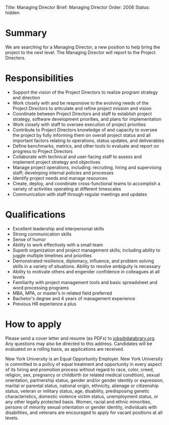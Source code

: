 Title: Managing Director
Brief: Managing Director
Order: 2006
Status: hidden

# Summary

We are searching for a Managing Director, a new position to help bring the project to the next level. The Managing Director will report to the Project Directors.

# Responsibilities

- Support the vision of the Project Directors to realize program strategy and direction
- Work closely with and be responsive to the evolving needs of the Project Directors to articulate and refine project mission and vision
- Coordinate between Project Directors and staff to establish project strategy, software development priorities, and plans for implementation
- Work closely with staff to oversee execution of project priorities 
- Contribute to Project Directors knowledge of and capacity to oversee the project by fully informing them on overall project status and all important factors relating to operations, status updates, and deliverables
- Define benchmarks, metrics, and other tools to evaluate and report on progress to Project Directors
- Collaborate with technical and user-facing staff to assess and implement project strategy and objectives
- Manage project operations, including: recruiting, hiring and supervising staff; developing internal policies and processes
- Identify project needs and manage resources 
- Create, deploy, and coordinate cross-functional teams to accomplish a variety of activities operating at different timescales
- Communication with staff through regular meetings and updates 

# Qualifications

- Excellent leadership and interpersonal skills
- Strong communication skills
- Sense of humor
- Ability to work effectively with a small team
- Superb organization and project management skills; including ability to juggle multiple timelines and priorities
- Demonstrated resilience, diplomacy, influence, and problem solving skills in a variety of situations. Ability to resolve ambiguity is necessary
- Ability to motivate others and engender confidence in colleagues at all levels
- Familiarity with project management tools and basic spreadsheet and word processing programs 
- MBA, MPA, or master’s in related field preferred
- Bachelor's degree and 4 years of management experience 
- Previous HR experience a plus

# How to apply

Please send a cover letter and resume (as PDFs) to jobs@databrary.org. Any questions may also be directed to this address. Candidates will be evaluated on a rolling basis, as applications are received.

New York University is an Equal Opportunity Employer. New York University
is committed to a policy of equal treatment and opportunity in every aspect
of its hiring and promotion process without regard to race, color, creed,
religion, sex, pregnancy or childbirth (or related medical condition),
sexual orientation, partnership status, gender and/or gender identity or
expression, marital or parental status, national origin, ethnicity,
alienage or citizenship status, veteran or military status, age,
disability, predisposing genetic characteristics, domestic violence victim
status, unemployment status, or any other legally protected basis. Women,
racial and ethnic minorities, persons of minority sexual orientation or
gender identity, individuals with disabilities, and veterans are encouraged
to apply for vacant positions at all levels.

